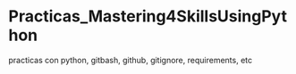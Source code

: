 # Practicas_Mastering4SkillsUsingPython
 practicas con python, gitbash, github, gitignore, requirements, etc
